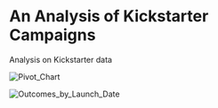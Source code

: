 # An Analysis of Kickstarter Campaigns
Analysis on Kickstarter data
 
![Pivot_Chart](https://user-images.githubusercontent.com/89421440/137807007-d37f22a3-d366-4bb2-8b5f-796d3e7164f5.png)

![Outcomes_by_Launch_Date](https://user-images.githubusercontent.com/89421440/137807134-1fd24203-24d0-46ee-8530-a8199c665e27.png)
